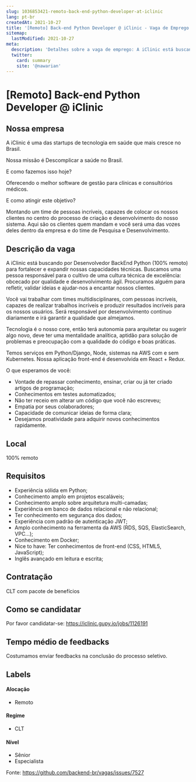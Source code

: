 ```yaml
---
slug: 1036853421-remoto-back-end-python-developer-at-iclinic
lang: pt-br
createdAt: 2021-10-27
title: '[Remoto] Back-end Python Developer @ iClinic - Vaga de Emprego'
sitemap:
  lastModified: 2021-10-27
meta:
  description: 'Detalhes sobre a vaga de emprego: A iClinic está buscando por Desenvolvedor BackEnd Python (100% remoto) para fortalecer e expandir nossas capacidades técnicas. Buscamos uma pessoa responsável para o cultivo de uma cultura técnica de excelência: obcecado por qualidade e desenvolvimento ágil. Procuramos alguém para refletir, validar ideias e ajudar-nos a encantar nossos clientes. Você vai trabalhar com times multidisciplinares, com pessoas incríveis, capazes de realizar trabalhos incríveis e produzir resultados incríveis para os nossos usuários. Será responsável por desenvolvimento contínuo diariamente e irá garantir a qualidade que almejamos. Tecnologia é o nosso core, então terá autonomia para arquitetar ou sugerir algo novo, deve ter uma mentalidade analítica, aptidão para solução de problemas e preocupação com a qualidade do código e boas práticas. Temos serviços em Python/Django, Node, sistemas na AWS com e sem Kubernetes. Nossa aplicação front-end é desenvolvida em React + Redux.  O que esperamos de você: - Vontade de repassar conhecimento, ensinar, criar ou já ter criado artigos de programação; - Conhecimentos em testes automatizados; - Não ter receio em alterar um código que você não escreveu; - Empatia por seus colaboradores; - Capacidade de comunicar ideias de forma clara; - Desejamos proatividade para adquirir novos conhecimentos rapidamente.'
  twitter:
    card: summary
    site: '@nawarian'
---
```


# [Remoto] Back-end Python Developer @ iClinic



## Nossa empresa

A iClinic é uma das startups de tecnologia em saúde que mais cresce no Brasil.

Nossa missão é Descomplicar a saúde no Brasil.



E como fazemos isso hoje? 

Oferecendo o melhor software de gestão para clínicas e consultórios médicos.


E como atingir este objetivo?

Montando um time de pessoas incríveis, capazes de colocar os nossos clientes no centro do processo de criação e desenvolvimento do nosso sistema. Aqui são os clientes quem mandam e você será uma das vozes deles dentro da empresa e do time de Pesquisa e Desenvolvimento.

## Descrição da vaga

A iClinic está buscando por Desenvolvedor BackEnd Python (100% remoto) para fortalecer e expandir nossas capacidades técnicas. Buscamos uma pessoa responsável para o cultivo de uma cultura técnica de excelência: obcecado por qualidade e desenvolvimento ágil. Procuramos alguém para refletir, validar ideias e ajudar-nos a encantar nossos clientes.

Você vai trabalhar com times multidisciplinares, com pessoas incríveis, capazes de realizar trabalhos incríveis e produzir resultados incríveis para os nossos usuários. Será responsável por desenvolvimento contínuo diariamente e irá garantir a qualidade que almejamos.

Tecnologia é o nosso core, então terá autonomia para arquitetar ou sugerir algo novo, deve ter uma mentalidade analítica, aptidão para solução de problemas e preocupação com a qualidade do código e boas práticas.

Temos serviços em Python/Django, Node, sistemas na AWS com e sem Kubernetes. Nossa aplicação front-end é desenvolvida em React + Redux.


O que esperamos de você:

- Vontade de repassar conhecimento, ensinar, criar ou já ter criado artigos de programação;
- Conhecimentos em testes automatizados;
- Não ter receio em alterar um código que você não escreveu;
- Empatia por seus colaboradores;
- Capacidade de comunicar ideias de forma clara;
- Desejamos proatividade para adquirir novos conhecimentos rapidamente.

## Local

100% remoto

## Requisitos

- Experiência sólida em Python;
- Conhecimento amplo em projetos escaláveis;
- Conhecimento amplo sobre arquitetura multi-camadas;
- Experiência em banco de dados relacional e não relacional;
- Ter conhecimento em segurança dos dados;
- Experiência com padrão de autenticação JWT;
- Amplo conhecimento na ferramenta da AWS (RDS, SQS, ElasticSearch, VPC...);
- Conhecimento em Docker;
- Nice to have: Ter conhecimentos de front-end (CSS, HTML5, JavaScript);
- Inglês avançado em leitura e escrita;


## Contratação

CLT com pacote de benefícios

## Como se candidatar

Por favor candidatar-se: https://iclinic.gupy.io/jobs/1126191

## Tempo médio de feedbacks

Costumamos enviar feedbacks na conclusão do processo seletivo.

## Labels
<!-- retire os labels que não fazem sentido à vaga -->

#### Alocação
- Remoto

#### Regime
- CLT


#### Nível

- Sênior
- Especialista




Fonte: https://github.com/backend-br/vagas/issues/7527